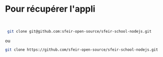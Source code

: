 <!-- .slide: class="with-code" -->

# Pour récupérer l'appli

<br>

```bash
 git clone git@github.com:sfeir-open-source/sfeir-school-nodejs.git
```
<!-- .element: class="big-code" -->

ou

```bash
git clone https://github.com/sfeir-open-source/sfeir-school-nodejs.git
```
<!-- .element: class="big-code" -->

